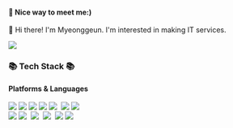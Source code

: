 #### 🤞 Nice way to meet me:)

<p>
👋  Hi there! I'm Myeonggeun. I'm interested in making IT services.
  </p>
<!-- <h3 align="">🌈 Follow Me 🌈</h3> -->
<p align="">
<!--   <a href="https://www.instagram.com/myy_geun/"><img src="https://img.shields.io/badge/Instagram-E4405F?style=flat-square&logo=Instagram&logoColor=white&link=https://www.instagram.com/hye_inisfree/"/></a>&nbsp
--> 
 <!-- <a href="mailto:kimhyein7110@gmail.com"><img src="https://img.shields.io/badge/Gmail-d14836?style=flat-square&logo=Gmail&logoColor=white&link=kimhyein7110@gmail.com"/></a>-->
  <a href="mailto:zl6575@gmail.com" target="_blank"><img src="https://img.shields.io/badge/zl6575@gmail.com-EA4335?style=flat-square&logo=Gmail&logoColor=white"/></a>
</p>

<!-- ### 💪 Skills -->
<!-- <p> -->

<h3 align="">📚 Tech Stack 📚</h3>
<h4 align="">Platforms & Languages</h3>

<p align="">
  <img src="https://img.shields.io/badge/html5-E34F26?style=flat-square&logo=html5&logoColor=white"/>
  <img src="https://img.shields.io/badge/css-1572B6?style=flat-square&logo=css3&logoColor=white"/>
  <img src="https://img.shields.io/badge/JavaScript-ffb13b?style=flat-square&logo=JavaScript&logoColor=white"/>
  <!-- &nbsp -->
  <img src="https://img.shields.io/badge/TypeScript-3178C6?style=flat-square&logo=TypeScript&logoColor=white"/>
  <img src="https://img.shields.io/badge/Node.js-339933?style=flat-square&logo=Node.js&logoColor=white"/></a>&nbsp 
  <img src="https://img.shields.io/badge/React-61DAFB?style=flat-square&logo=React&logoColor=black"/>
  <img src="https://img.shields.io/badge/vue.js-4FC08D?style=flat-square&logo=vue.js&logoColor=white"> 
  <br>
  <img src="https://img.shields.io/badge/Flutter-02569B?style=flat-square&logo=Flutter&logoColor=white"/>
  <img src="https://img.shields.io/badge/Python-3766AB?style=flat-square&logo=Python&logoColor=white"/></a>&nbsp 
  <img src="https://img.shields.io/badge/Django-092E20?style=flat-square&logo=Django&logoColor=white"/></a>&nbsp 
  <img src="https://img.shields.io/badge/MySQL-E6B91E?style=flat-square&logo=MySQL&logoColor=white"/></a>&nbsp 
  <img src="https://img.shields.io/badge/mongoDB-47A248?style=flat-square&logo=MongoDB&logoColor=white">
  <img src="https://img.shields.io/badge/Firebase-FFCA28?style=flat-square&logo=Firebase&logoColor=white">
  
</p>



<!--
**son1473/son1473** is a ✨ _special_ ✨ repository because its `README.md` (this file) appears on your GitHub profile.

Here are some ideas to get you started:

- 🔭 I’m currently working on ...
- 🌱 I’m currently learning ...
- 👯 I’m looking to collaborate on ...
- 🤔 I’m looking for help with ...
- 💬 Ask me about ...
- 📫 How to reach me: ...
- 😄 Pronouns: ...
- ⚡ Fun fact: ...
-->
